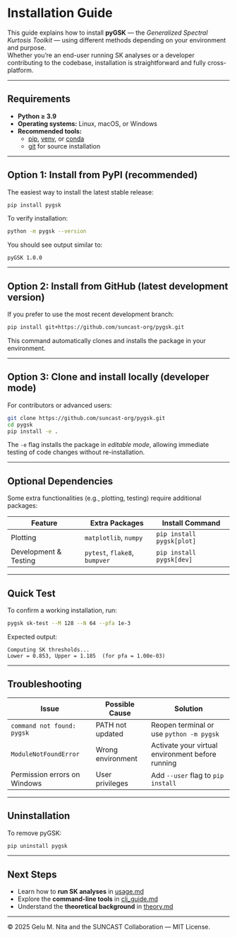 # Installation Guide

This guide explains how to install **pyGSK** — the *Generalized Spectral Kurtosis Toolkit* — using different methods depending on your environment and purpose.  
Whether you’re an end-user running SK analyses or a developer contributing to the codebase, installation is straightforward and fully cross-platform.

---

## Requirements

- **Python ≥ 3.9**
- **Operating systems:** Linux, macOS, or Windows
- **Recommended tools:**  
  - [pip](https://pip.pypa.io/en/stable/), [venv](https://docs.python.org/3/library/venv.html), or [conda](https://docs.conda.io/en/latest/)
  - [git](https://git-scm.com/) for source installation

---

## Option 1: Install from PyPI (recommended)

The easiest way to install the latest stable release:

```bash
pip install pygsk
```

To verify installation:

```bash
python -m pygsk --version
```

You should see output similar to:

```
pyGSK 1.0.0
```

---

## Option 2: Install from GitHub (latest development version)

If you prefer to use the most recent development branch:

```bash
pip install git+https://github.com/suncast-org/pygsk.git
```

This command automatically clones and installs the package in your environment.

---

## Option 3: Clone and install locally (developer mode)

For contributors or advanced users:

```bash
git clone https://github.com/suncast-org/pygsk.git
cd pygsk
pip install -e .
```

The `-e` flag installs the package in *editable mode*, allowing immediate testing of code changes without re-installation.

---

## Optional Dependencies

Some extra functionalities (e.g., plotting, testing) require additional packages:

| Feature | Extra Packages | Install Command |
|----------|----------------|-----------------|
| Plotting | `matplotlib`, `numpy` | `pip install pygsk[plot]` |
| Development & Testing | `pytest`, `flake8`, `bumpver` | `pip install pygsk[dev]` |

---

## Quick Test

To confirm a working installation, run:

```bash
pygsk sk-test --M 128 --N 64 --pfa 1e-3
```

Expected output:

```
Computing SK thresholds...
Lower = 0.853, Upper = 1.185  (for pfa = 1.00e-03)
```

---

## Troubleshooting

| Issue | Possible Cause | Solution |
|--------|----------------|-----------|
| `command not found: pygsk` | PATH not updated | Reopen terminal or use `python -m pygsk` |
| `ModuleNotFoundError` | Wrong environment | Activate your virtual environment before running |
| Permission errors on Windows | User privileges | Add `--user` flag to `pip install` |

---

## Uninstallation

To remove pyGSK:

```bash
pip uninstall pygsk
```

---

## Next Steps

- Learn how to **run SK analyses** in [usage.md](usage.md)  
- Explore the **command-line tools** in [cli_guide.md](cli_guide.md)  
- Understand the **theoretical background** in [theory.md](theory.md)

---

© 2025 Gelu M. Nita and the SUNCAST Collaboration — MIT License.
